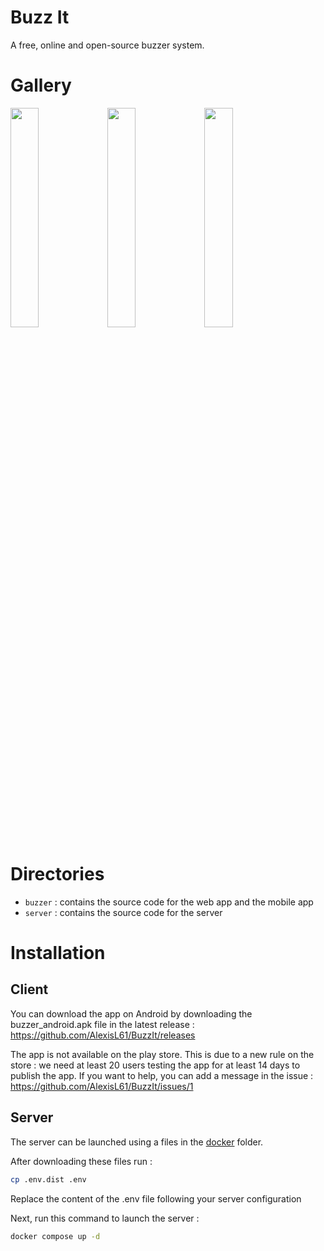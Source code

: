 # Buzz It

A free, online and open-source buzzer system.

# Gallery

<img style="width:30%" src="https://github.com/AlexisL61/BuzzIt/assets/30233189/9de0560f-f8df-40cd-aa11-07b2082751aa">
<img style="width:30%" src="https://github.com/AlexisL61/BuzzIt/assets/30233189/36098ad1-0f65-437b-86fc-70d89b69f033">
<img style="width:30%" src="https://github.com/AlexisL61/BuzzIt/assets/30233189/d1a639ef-cc7c-4360-a83d-9d6c6135dc79">

# Directories

- `buzzer` : contains the source code for the web app and the mobile app
- `server` : contains the source code for the server

# Installation

## Client

You can download the app on Android by downloading the buzzer_android.apk file in the latest release : https://github.com/AlexisL61/BuzzIt/releases

The app is not available on the play store. This is due to a new rule on the store : we need at least 20 users testing the app for at least 14 days to publish the app. If you want to help, you can add a message in the issue : https://github.com/AlexisL61/BuzzIt/issues/1

## Server

The server can be launched using a files in the [docker](https://github.com/AlexisL61/BuzzIt/tree/main/docker) folder.

After downloading these files run : 

```sh
cp .env.dist .env
```

Replace the content of the .env file following your server configuration

Next, run this command to launch the server : 

```sh
docker compose up -d
```
